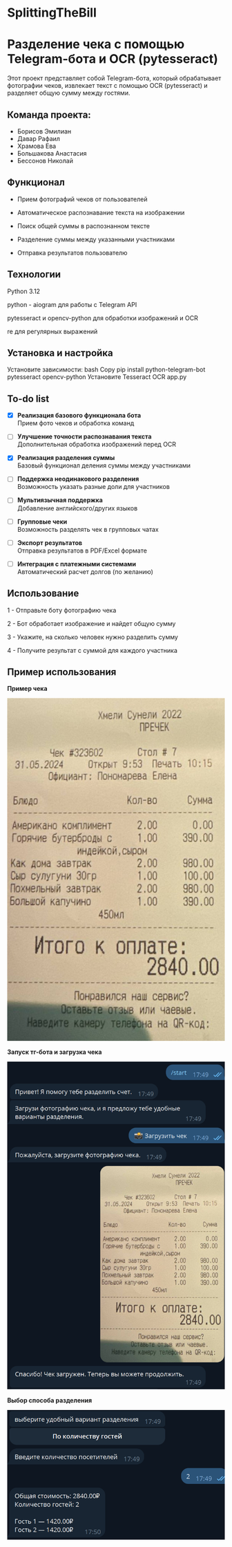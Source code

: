 # SplittingTheBill
# Разделение чека с помощью Telegram-бота и OCR (pytesseract)

Этот проект представляет собой Telegram-бота, который обрабатывает фотографии чеков, извлекает текст с помощью OCR (pytesseract) и разделяет общую сумму между гостями.

## Команда проекта:
- Борисов Эмилиан 
- Давар Рафаил 
- Храмова Ева
- Большакова Анастасия
- Бессонов Николай 
  
## Функционал

* Прием фотографий чеков от пользователей

* Автоматическое распознавание текста на изображении

* Поиск общей суммы в распознанном тексте

* Разделение суммы между указанными участниками

* Отправка результатов пользователю

## Технологии

Python 3.12

python - aiogram для работы с Telegram API

pytesseract и opencv-python для обработки изображений и OCR

re для регулярных выражений

## Установка и настройка

Установите зависимости:
bash
Copy
pip install python-telegram-bot pytesseract opencv-python
Установите Tesseract OCR
app.py

## To-do list

- [x] **Реализация базового функционала бота**  
  Прием фото чеков и обработка команд

- [ ] **Улучшение точности распознавания текста**  
  Дополнительная обработка изображений перед OCR

- [x] **Реализация разделения суммы**  
  Базовый функционал деления суммы между участниками

- [ ] **Поддержка неодинакового разделения**  
  Возможность указать разные доли для участников

- [ ] **Мультиязычная поддержка**  
  Добавление английского/других языков

- [ ] **Групповые чеки**  
  Возможность разделять чек в групповых чатах

- [ ] **Экспорт результатов**  
  Отправка результатов в PDF/Excel формате

- [ ] **Интеграция с платежными системами**  
  Автоматический расчет долгов (по желанию)


## Использование

1 - Отправьте боту фотографию чека

2 - Бот обработает изображение и найдет общую сумму

3 - Укажите, на сколько человек нужно разделить сумму

4 - Получите результат с суммой для каждого участника

## Пример использования

**Пример чека**

![Пример чека](https://github.com/EmilBBbbbbbb/SplittingTheBill/blob/main/images/img.jpg)

**Запуск тг-бота и загрузка чека**

![Запуск тг-бота и загрузка чека](https://github.com/EmilBBbbbbbb/SplittingTheBill/blob/main/images/Снимок%20экрана%202025-04-18%20175025.png)

**Выбор способа разделения**

![Выбор способа разделения](https://github.com/EmilBBbbbbbb/SplittingTheBill/blob/main/images/Снимок%20экрана%202025-04-18%20175044.png)
